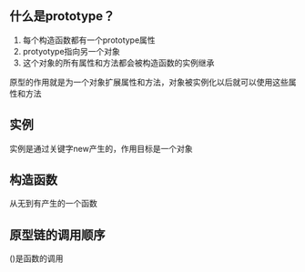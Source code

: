 什么是prototype？
-----------------
1. 每个构造函数都有一个prototype属性
2. protyotype指向另一个对象
3. 这个对象的所有属性和方法都会被构造函数的实例继承

原型的作用就是为一个对象扩展属性和方法，对象被实例化以后就可以使用这些属性和方法

实例
-----
实例是通过关键字new产生的，作用目标是一个对象


构造函数
--------
从无到有产生的一个函数


原型链的调用顺序
-----------------


()是函数的调用
